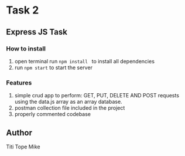 # Task 2

## Express JS Task
### How to install 
1. open terminal run ```npm install ``` to install all dependencies 
2. run ```npm start``` to start the server

### Features

1. simple crud app to perform: GET, PUT, DELETE AND POST requests using the data.js array as an array database.
2. postman collection file included in the project 
3. properly commented codebase

## Author
Titi Tope Mike

